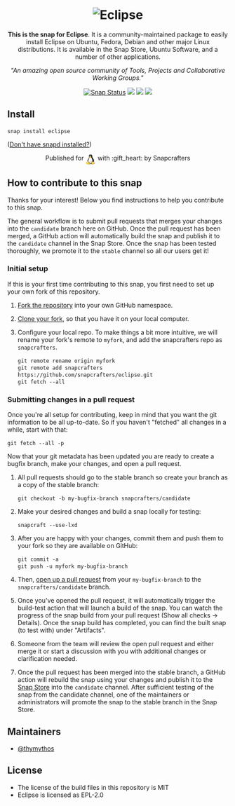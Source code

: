 <h1 align="center">
  <img src="https://www.eclipse.org/org/artwork/images/eclipse_ide_logo.png" alt="Eclipse">
</h1>

<p align="center"><b>This is the snap for Eclipse</b>. It is a community-maintained package to easily install Eclipse on Ubuntu, Fedora, Debian and other major Linux distributions. It is available in the Snap Store, Ubuntu Software, and a number of other applications.</p>

<p align="center"><i>"An amazing open source community of Tools, Projects and Collaborative Working Groups."</i></p>

<p align="center">
<a href="https://snapcraft.io/eclipse"><img src="https://snapcraft.io/eclipse/badge.svg" alt="Snap Status"></a>
<a href="https://github.com/snapcrafters/eclipse/actions/workflows/sync-upstream.yml"><img src="https://github.com/snapcrafters/eclipse/actions/workflows/sync-upstream.yml/badge.svg"></a>
<a href="https://github.com/snapcrafters/eclipse/actions/workflows/release-to-candidate.yml"><img src="https://github.com/snapcrafters/eclipse/actions/workflows/release-to-candidate.yml/badge.svg"></a>
<a href="https://github.com/snapcrafters/eclipse/actions/workflows/promote-to-stable.yml"><img src="https://github.com/snapcrafters/eclipse/actions/workflows/promote-to-stable.yml/badge.svg"></a>
</p>

## Install

```shell
snap install eclipse
```

([Don't have snapd installed?](https://snapcraft.io/docs/core/install))

<p align="center">Published for <img src="https://raw.githubusercontent.com/anythingcodes/slack-emoji-for-techies/gh-pages/emoji/tux.png" align="top" width="24" /> with :gift_heart: by Snapcrafters</p>

## How to contribute to this snap

Thanks for your interest! Below you find instructions to help you contribute to this snap.

The general workflow is to submit pull requests that merges your changes into the `candidate` branch here on GitHub. Once the pull request has been merged, a GitHub action will automatically build the snap and publish it to the `candidate` channel in the Snap Store. Once the snap has been tested thoroughly, we promote it to the `stable` channel so all our users get it!

### Initial setup

If this is your first time contributing to this snap, you first need to set up your own fork of this repository.

1. [Fork the repository](https://docs.github.com/en/github/getting-started-with-github/fork-a-repo) into your own GitHub namespace.
2. [Clone your fork](https://git-scm.com/book/en/v2/Git-Basics-Getting-a-Git-Repository), so that you have it on your local computer.
3. Configure your local repo. To make things a bit more intuitive, we will rename your fork's remote to `myfork`, and add the snapcrafters repo as `snapcrafters`.

    ```shell
    git remote rename origin myfork
    git remote add snapcrafters https://github.com/snapcrafters/eclipse.git
    git fetch --all
    ```

### Submitting changes in a pull request

Once you're all setup for contributing, keep in mind that you want the git information to be all up-to-date. So if you haven't "fetched" all changes in a while, start with that:

```shell
git fetch --all -p
```

Now that your git metadata has been updated you are ready to create a bugfix branch, make your changes, and open a pull request.

1. All pull requests should go to the stable branch so create your branch as a copy of the stable branch:

    ```shell
    git checkout -b my-bugfix-branch snapcrafters/candidate
    ```

2. Make your desired changes and build a snap locally for testing:

    ```shell
    snapcraft --use-lxd
    ```

3. After you are happy with your changes, commit them and push them to your fork so they are available on GitHub:

    ```shell
    git commit -a
    git push -u myfork my-bugfix-branch
    ```

4. Then, [open up a pull request](https://docs.github.com/en/github/collaborating-with-issues-and-pull-requests/about-pull-requests) from your `my-bugfix-branch` to the `snapcrafters/candidate` branch.
5. Once you've opened the pull request, it will automatically trigger the build-test action that will launch a build of the snap. You can watch the progress of the snap build from your pull request (Show all checks -> Details). Once the snap build has completed, you can find the built snap (to test with) under "Artifacts".
6. Someone from the team will review the open pull request and either merge it or start a discussion with you with additional changes or clarification needed.
7. Once the pull request has been merged into the stable branch, a GitHub action will rebuild the snap using your changes and publish it to the [Snap Store](https://snapcraft.io/eclipse) into the `candidate` channel. After sufficient testing of the snap from the candidate channel, one of the maintainers or administrators will promote the snap to the stable branch in the Snap Store.

## Maintainers

-   [@thymythos](https://github.com/thymythos/)

## License

-   The license of the build files in this repository is MIT
-   Eclipse is licensed as EPL-2.0
